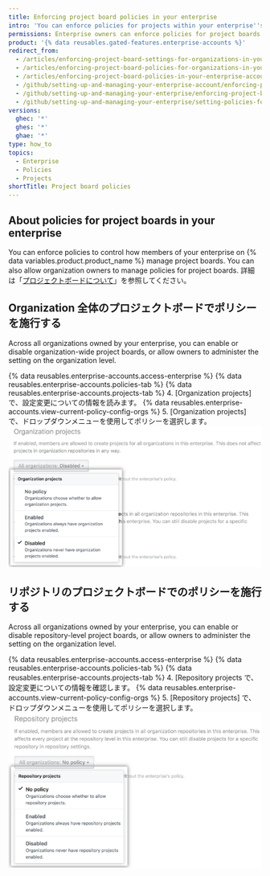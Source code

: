 ```yaml
---
title: Enforcing project board policies in your enterprise
intro: 'You can enforce policies for projects within your enterprise''s organizations, or allow policies to be set in each organization.'
permissions: Enterprise owners can enforce policies for project boards in an enterprise.
product: '{% data reusables.gated-features.enterprise-accounts %}'
redirect_from:
  - /articles/enforcing-project-board-settings-for-organizations-in-your-business-account/
  - /articles/enforcing-project-board-policies-for-organizations-in-your-enterprise-account/
  - /articles/enforcing-project-board-policies-in-your-enterprise-account
  - /github/setting-up-and-managing-your-enterprise-account/enforcing-project-board-policies-in-your-enterprise-account
  - /github/setting-up-and-managing-your-enterprise/enforcing-project-board-policies-in-your-enterprise-account
  - /github/setting-up-and-managing-your-enterprise/setting-policies-for-organizations-in-your-enterprise-account/enforcing-project-board-policies-in-your-enterprise-account
versions:
  ghec: '*'
  ghes: '*'
  ghae: '*'
type: how_to
topics:
  - Enterprise
  - Policies
  - Projects
shortTitle: Project board policies
---
```


## About policies for project boards in your enterprise

You can enforce policies to control how members of your enterprise on {% data variables.product.product_name %} manage project boards. You can also allow organization owners to manage policies for project boards. 詳細は「[プロジェクトボードについて](/issues/organizing-your-work-with-project-boards/managing-project-boards/about-project-boards)」を参照してください。

## Organization 全体のプロジェクトボードでポリシーを施行する

Across all organizations owned by your enterprise, you can enable or disable organization-wide project boards, or allow owners to administer the setting on the organization level.

{% data reusables.enterprise-accounts.access-enterprise %}
{% data reusables.enterprise-accounts.policies-tab %}
{% data reusables.enterprise-accounts.projects-tab %}
4. [Organization projects] で、設定変更についての情報を読みます。 {% data reusables.enterprise-accounts.view-current-policy-config-orgs %}
5. [Organization projects] で、ドロップダウンメニューを使用してポリシーを選択します。 ![Organization プロジェクトボード ポリシー オプションのドロップダウンメニュー](/assets/images/help/business-accounts/organization-projects-policy-drop-down.png)

## リポジトリのプロジェクトボードでのポリシーを施行する

Across all organizations owned by your enterprise, you can enable or disable repository-level project boards, or allow owners to administer the setting on the organization level.

{% data reusables.enterprise-accounts.access-enterprise %}
{% data reusables.enterprise-accounts.policies-tab %}
{% data reusables.enterprise-accounts.projects-tab %}
4. [Repository projects で、設定変更についての情報を確認します。 {% data reusables.enterprise-accounts.view-current-policy-config-orgs %}
5. [Repository projects] で、ドロップダウンメニューを使用してポリシーを選択します。 ![リポジトリのプロジェクトボード ポリシー オプションのドロップダウンメニュー](/assets/images/help/business-accounts/repository-projects-policy-drop-down.png)

